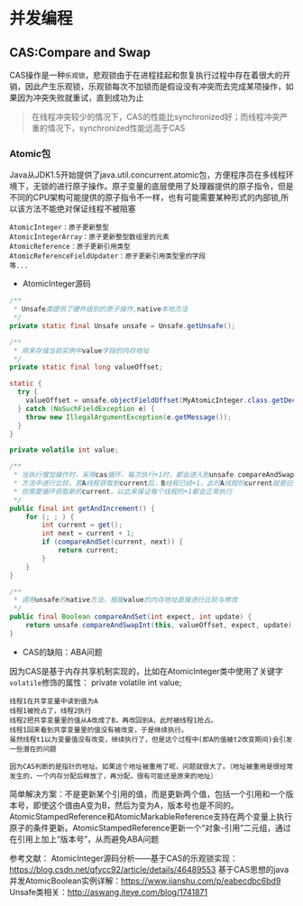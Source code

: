 # 并发编程

## CAS:Compare and Swap

CAS操作是一种`乐观锁`，悲观锁由于在进程挂起和恢复执行过程中存在着很大的开销，因此产生乐观锁，乐观锁每次不加锁而是假设没有冲突而去完成某项操作，如果因为冲突失败就重试，直到成功为止

> 在线程冲突较少的情况下，CAS的性能比synchronized好；而线程冲突严重的情况下，synchronized性能远高于CAS

### Atomic包

Java从JDK1.5开始提供了java.util.concurrent.atomic包，方便程序员在多线程环境下，无锁的进行原子操作。原子变量的底层使用了处理器提供的原子指令，但是不同的CPU架构可能提供的原子指令不一样，也有可能需要某种形式的内部锁,所以该方法不能绝对保证线程不被阻塞

    AtomicInteger：原子更新整型
    AtomicIntegerArray：原子更新整型数组里的元素
    AtomicReference：原子更新引用类型
    AtomicReferenceFieldUpdater：原子更新引用类型里的字段
    等...

* AtomicInteger源码

```java
/**
 * Unsafe类提供了硬件级别的原子操作,native本地方法
 */
private static final Unsafe unsafe = Unsafe.getUnsafe();

/**
 * 用来存储当前实例中value字段的内存地址
 */
private static final long valueOffset;

static {
  try {
    valueOffset = unsafe.objectFieldOffset(MyAtomicInteger.class.getDeclaredField("value"));
  } catch (NoSuchFieldException e) {
    throw new IllegalArgumentException(e.getMessage());
  }
}

private volatile int value;

/**
 * 当执行增加操作时，采用cas循环，每次执行+1时，都会进入到unsafe.compareAndSwapInt
 * 方法中进行比较，若A线程获取到current后，B线程已经+1，此时A线程的current就是旧的值，
 * 则需要循环获取新的current，以此来保证每个线程的+1都会正常执行
 */
public final int getAndIncrement() {
    for (; ; ) {
        int current = get();
        int next = current + 1;
        if (compareAndSet(current, next)) {
            return current;
        }
    }
}

/**
 * 调用unsafe的native方法，根据value的内存地址直接进行比较与修改
 */
public final Boolean compareAndSet(int expect, int update) {
    return unsafe.compareAndSwapInt(this, valueOffset, expect, update);
}
```

* CAS的缺陷：ABA问题

因为CAS是基于内存共享机制实现的，比如在AtomicInteger类中使用了关键字`volatile`修饰的属性： private volatile int value;

    线程1在共享变量中读到值为A
    线程1被抢占了，线程2执行
    线程2把共享变量里的值从A改成了B，再改回到A，此时被线程1抢占。
    线程1回来看到共享变量里的值没有被改变，于是继续执行。
    虽然线程t1以为变量值没有改变，继续执行了，但是这个过程中(即A的值被t2改变期间)会引发一些潜在的问题

`因为CAS判断的是指针的地址。如果这个地址被重用了呢，问题就很大了。（地址被重用是很经常发生的，一个内存分配后释放了，再分配，很有可能还是原来的地址）`

简单解决方案：不是更新某个引用的值，而是更新两个值，包括一个引用和一个版本号，即使这个值由A变为B，然后为变为A，版本号也是不同的。AtomicStampedReference和AtomicMarkableReference支持在两个变量上执行原子的条件更新。AtomicStampedReference更新一个“对象-引用”二元组，通过在引用上加上“版本号”，从而避免ABA问题

参考文献：
AtomicInteger源码分析——基于CAS的乐观锁实现：https://blog.csdn.net/qfycc92/article/details/46489553
基于CAS思想的java并发AtomicBoolean实例详解：https://www.jianshu.com/p/eabecdbc6bd9
Unsafe类相关：http://aswang.iteye.com/blog/1741871